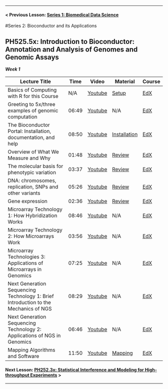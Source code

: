 -----------------------------------------
#### < Previous Lesson: [Series 1: Biomedical Data Science](/README.md)  

#Series 2: Bioconductor and its Applications  


## <a id="Module_5_Week_1">PH525.5x: Introduction to Bioconductor: Annotation and Analysis of Genomes and Genomic Assays</a>
**_Week 1_**


| Lecture Title | Time | Video | Material | Course | 
|---|---|---|---|---|
| Basics of Computing with R for this Course | N/A | [Youtube](https://youtu.be/XZGNMw68-rQ) | [Setup](http://www.bioconductor.org/biocLite.R) | [EdX](https://courses.edx.org/courses/course-v1:HarvardX+PH525.5x+2T2017/courseware/2273065cc0f649b69c1240a58f7ab080/4f4ee3876f2f45c184fab2a95b2a51b8/?child=first) |
| Greeting to 5x/three examples of genomic computation | 06:49 | [Youtube](https://www.youtube.com/watch?v=yobqXdAts14) | N/A | [EdX](https://courses.edx.org/courses/course-v1:HarvardX+PH525.5x+2T2017/courseware/2273065cc0f649b69c1240a58f7ab080/4f4ee3876f2f45c184fab2a95b2a51b8/?child=first) |
| The Bioconductor Portal: Installation, documentation, and help | 08:50 | [Youtube](https://youtu.be/XZGNMw68-rQ) | [Installation](http://genomicsclass.github.io/book/pages/installing_Bioconductor_finding_help.html) | [EdX](https://courses.edx.org/courses/course-v1:HarvardX+PH525.5x+2T2017/courseware/2273065cc0f649b69c1240a58f7ab080/4f4ee3876f2f45c184fab2a95b2a51b8/?child=first) | 
| Overview of What We Measure and Why | 01:48 | [Youtube](https://youtu.be/H06H22RMux8) | [Review](http://genomicsclass.github.io/book/pages/biointro.html) | [EdX](https://courses.edx.org/courses/course-v1:HarvardX+PH525.5x+2T2017/courseware/2273065cc0f649b69c1240a58f7ab080/fbb6152e29c743bd840cc81f5dda1593/?child=first) |
| The molecular basis for phenotypic variation | 03:37 | [Youtube](https://youtu.be/dFtvfzgYfq0) | [Review](http://genomicsclass.github.io/book/pages/biointro.html) | [EdX](https://courses.edx.org/courses/course-v1:HarvardX+PH525.5x+2T2017/courseware/2273065cc0f649b69c1240a58f7ab080/fbb6152e29c743bd840cc81f5dda1593/?child=first) |
| DNA: chromosomes, replication, SNPs and other variants | 05:26 |[Youtube](https://youtu.be/OPFWrC_KEGg) | [Review](http://genomicsclass.github.io/book/pages/biointro.html) | [EdX](https://courses.edx.org/courses/course-v1:HarvardX+PH525.5x+2T2017/courseware/2273065cc0f649b69c1240a58f7ab080/fbb6152e29c743bd840cc81f5dda1593/?child=first) |
| Gene expression | 02:36 | [Youtube](https://youtu.be/X_nKUGRKhlk) | [Review](http://genomicsclass.github.io/book/pages/biointro.html) | [EdX](https://courses.edx.org/courses/course-v1:HarvardX+PH525.5x+2T2017/courseware/2273065cc0f649b69c1240a58f7ab080/fbb6152e29c743bd840cc81f5dda1593/?child=first) |
| Microarray Technology 1: How Hybridization Works | 08:46 | [Youtube](https://youtu.be/vj3vgkf5rTE) | N/A | [EdX](https://courses.edx.org/courses/course-v1:HarvardX+PH525.5x+2T2017/courseware/2273065cc0f649b69c1240a58f7ab080/ef7a44daa3494861b769577ac7f91da1/?child=first)
| Microarray Technology 2: How Microarrays Work | 03:56 | [Youtube](https://youtu.be/pdr6aVFciiM) | N/A | [EdX](https://courses.edx.org/courses/course-v1:HarvardX+PH525.5x+2T2017/courseware/2273065cc0f649b69c1240a58f7ab080/ef7a44daa3494861b769577ac7f91da1/?child=first) |
| Microarray Technologies 3: Applications of Microarrays in Genomics | 07:25 | [Youtube](https://youtu.be/AXoPsY6kyZM) | N/A | [EdX](https://courses.edx.org/courses/course-v1:HarvardX+PH525.5x+2T2017/courseware/2273065cc0f649b69c1240a58f7ab080/ef7a44daa3494861b769577ac7f91da1/?child=first) |
| Next Generation Sequencing Technology 1: Brief Introduction to the Mechanics of NGS | 08:29 | [Youtube](https://youtu.be/jQuShWX0ERU) | N/A | [EdX](https://courses.edx.org/courses/course-v1:HarvardX+PH525.5x+2T2017/courseware/2273065cc0f649b69c1240a58f7ab080/8ae8a72e65ee4ef88d035cf15825debe/?child=first) |
| Next Generation Sequencing Technology 2: Applications of NGS in Genomics | 06:46 | [Youtube](https://youtu.be/89KFBHER5cM) | N/A| [EdX](https://courses.edx.org/courses/course-v1:HarvardX+PH525.5x+2T2017/courseware/2273065cc0f649b69c1240a58f7ab080/8ae8a72e65ee4ef88d035cf15825debe/?child=first) |
| Mapping Algorithms and Software | 11:50 | [Youtube](https://youtu.be/n7gbw4DjE9o) | [Mapping](http://genomicsclass.github.io/book/pages/bioc1_align.html) | [EdX](https://courses.edx.org/courses/course-v1:HarvardX+PH525.5x+2T2017/courseware/2273065cc0f649b69c1240a58f7ab080/8ae8a72e65ee4ef88d035cf15825debe/?child=first) |


#### Next Lesson: [PH252.3x: Statistical Interference and Modeling for High-throughput Experiments](/PH525_2_3x.md) >

 --------- 


